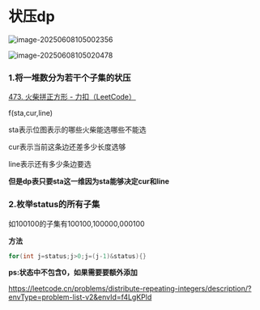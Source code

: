 # 状压dp

![image-20250608105002356](C:\Users\LENOVO\AppData\Roaming\Typora\typora-user-images\image-20250608105002356.png)

![image-20250608105020478](C:\Users\LENOVO\AppData\Roaming\Typora\typora-user-images\image-20250608105020478.png)



### 1.将一堆数分为若干个子集的状压

[473. 火柴拼正方形 - 力扣（LeetCode）](https://leetcode.cn/problems/matchsticks-to-square/description/?envType=problem-list-v2&envId=f4LgKPld)

f(sta,cur,line) 

sta表示位图表示的哪些火柴能选哪些不能选

cur表示当前这条边还差多少长度选够

line表示还有多少条边要选

**但是dp表只要sta这一维因为sta能够决定cur和line**

### 2.枚举status的所有子集

如100100的子集有100100,100000,000100

**方法**

```c++
for(int j=status;j>0;j=(j-1)&status){}
```

**ps:状态中不包含0，如果需要要额外添加**

https://leetcode.cn/problems/distribute-repeating-integers/description/?envType=problem-list-v2&envId=f4LgKPld







